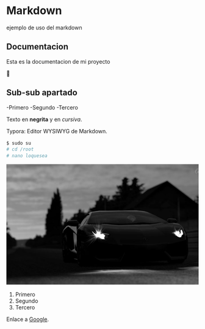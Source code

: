 # Markdown

ejemplo de uso del markdown

## Documentacion

Esta es la documentacion de mi proyecto

:banana:

## Sub-sub apartado

-Primero
-Segundo
-Tercero

Texto en **negrita** y en *cursiva*.

Typora: Editor WYSIWYG de Markdown.

```bash
$ sudo su
# cd /root
# nano loquesea
```

![Mi imagen](images/foto.jpg)
1. Primero
2. Segundo
3. Tercero

Enlace a [Google](https://www.google.com).